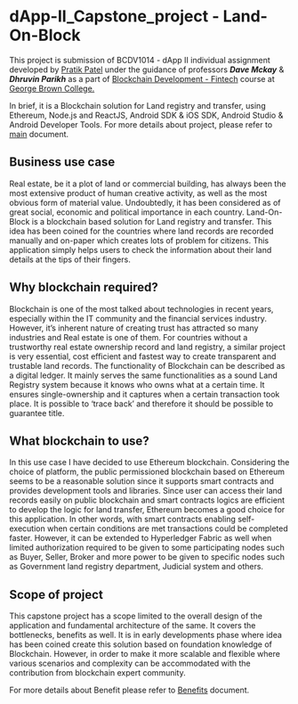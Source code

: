 # dApp-II_Capstone_project - Land-On-Block

This project is submission of  BCDV1014 - dApp II individual assignment developed by  [Pratik Patel](https://github.com/pratikit007) under the guidance of professors **_Dave Mckay_** & **_Dhruvin Parikh_** as a part of [Blockchain Development - Fintech](https://www.georgebrown.ca/programs/blockchain-development-program-t175) course at [George Brown College.  
](https://www.georgebrown.ca/)

In brief, it is a Blockchain solution for Land registry and transfer, using Ethereum, Node.js and ReactJS, Android SDK & iOS SDK, Android Studio & Android Developer Tools. For more details about project, please refer to [main](https://github.com/pratikit007/dApp-II_Capstone_project_Land-Registry-and-Transfer/blob/main/Land_On_Block_Project%20Document.pdf) document.


## Business use case

Real estate, be it a plot of land or commercial building, has always been the most extensive product of human creative activity, as well as the most obvious form of material value. Undoubtedly, it has been considered as of great social, economic and political importance in each country. Land-On-Block is a blockchain based solution for Land registry and transfer. This idea has been coined for the countries where land records are recorded manually and on-paper which creates lots of problem for citizens. This application simply helps users to check the information about their land details at the tips of their fingers. 


## Why blockchain required?

Blockchain is one of the most talked about technologies in recent years, especially within the IT community and the financial services industry. However, it’s inherent nature of creating trust has attracted so many industries and Real estate is one of them.  For countries without a trustworthy real estate ownership record and land registry, a similar project is very essential, cost efficient and fastest way to create transparent and trustable land records. The functionality of Blockchain can be described as a digital ledger. It mainly serves the same functionalities as a sound Land Registry system because it knows who owns what at a certain time. It ensures single-ownership and it captures when a certain transaction took place. It is possible to ‘trace back’ and therefore it should be possible to guarantee title.

## What blockchain to use?

In this use case I have decided to use Ethereum blockchain. Considering the choice of platform, the public permissioned blockchain based on Ethereum seems to be a reasonable solution since it supports smart contracts and provides development tools and libraries. Since user can access their land records easily on public blockchain and smart contracts logics are efficient to develop the logic for land transfer, Ethereum becomes a good choice for this application. In other words, with smart contracts enabling self-execution when certain conditions are met transactions could be completed faster.  However, it can be extended to Hyperledger Fabric as well when limited authorization required to be given to some participating nodes such as Buyer, Seller, Broker and more power to be given to specific nodes such as Government land registry department, Judicial system and others. 


## Scope of project

This capstone project has a scope limited to the overall design of the application and fundamental architecture of the same. It covers the bottlenecks, benefits as well. It is in early developments phase where idea has been coined create this solution based on foundation knowledge of Blockchain. However, in order to make it more scalable and flexible where various scenarios and complexity can be accommodated with the contribution from blockchain expert community.  

For more details about Benefit please refer to  [Benefits](https://github.com/pratikit007/dApp-II_Capstone_project_Land-Registry-and-Transfer/blob/main/Land_On_Block_Benefits.pdf) document.


